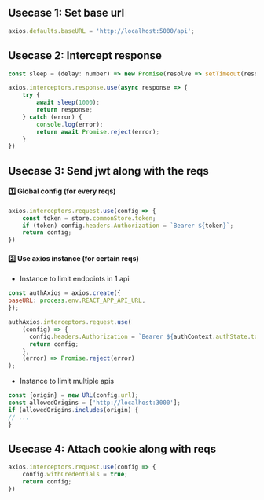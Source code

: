## Usecase 1: Set base url
```js
axios.defaults.baseURL = 'http://localhost:5000/api';
```

## Usecase 2: Intercept response
```js
const sleep = (delay: number) => new Promise(resolve => setTimeout(resolve, delay));

axios.interceptors.response.use(async response => {
    try {
        await sleep(1000);
        return response;
    } catch (error) {
        console.log(error);
        return await Promise.reject(error);
    }
})
```

## Usecase 3: Send jwt along with the reqs
#### :one: Global config (for every reqs)
```js
axios.interceptors.request.use(config => {
    const token = store.commonStore.token;
    if (token) config.headers.Authorization = `Bearer ${token}`;
    return config;
})
```
#### :two: Use axios instance (for certain reqs)
- Instance to limit endpoints in 1 api 
```js
const authAxios = axios.create({
baseURL: process.env.REACT_APP_API_URL,
});

authAxios.interceptors.request.use(
    (config) => {
      config.headers.Authorization = `Bearer ${authContext.authState.token}`;
      return config;
    },
    (error) => Promise.reject(error)
);
```
- Instance to limit multiple apis
```js
const {origin} = new URL(config.url);
const allowedOrigins = ['http://localhost:3000'];
if (allowedOrigins.includes(origin) {
// ...
}
```      

## Usecase 4: Attach cookie along with reqs
```js
axios.interceptors.request.use(config => {
    config.withCredentials = true;
    return config;
})
```
